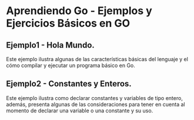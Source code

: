 # Aprendiendo Go - Ejemplos y Ejercicios Básicos en GO

## Ejemplo1 - Hola Mundo.
Este ejemplo ilustra algunas de las características básicas del lenguaje y el cómo compilar y ejecutar un programa básico en Go.

## Ejemplo2 - Constantes y Enteros.
Este ejemplo ilustra como declarar constantes y variables de tipo entero, además, presenta algunas de las consideraciones para tener en cuenta al momento de declarar una variable o una constante y su uso. 

